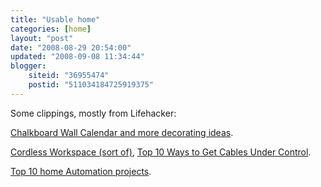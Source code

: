 ```yaml
---
title: "Usable home"
categories: [home]
layout: "post"
date: "2008-08-29 20:54:00"
updated: "2008-09-08 11:34:44"
blogger:
    siteid: "36955474"
    postid: "511034184725919375"
---
```


Some clippings, mostly from Lifehacker:

<a href='http://www.marthastewart.com/portal/site/mslo/menuitem.3a0656639de62ad593598e10d373a0a0/?vgnextoid=5f69669014f64110VgnVCM1000003d370a0aRCRD&amp;autonomy_kw=Chalkboard%20Wall%20Calendar&amp;rsc=header_1'>Chalkboard Wall Calendar and more decorating ideas</a>.

<a href='http://lifehacker.com/software/workspaces/hack-attack-the-cordless-workspace-sort-of-179911.php'>Cordless Workspace (sort of)</a>, <a href='http://lifehacker.com/364054/top-10-ways-to-get-cables-under-control'>Top 10 Ways to Get Cables Under Control</a>.

<a href='http://lifehacker.com/5045790/top-10-home-automation-projects'>Top 10 home Automation projects</a>.

